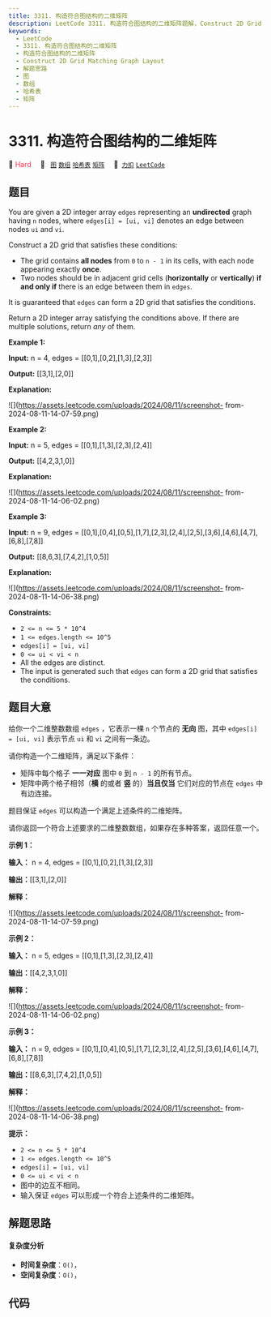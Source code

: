 ```yaml
---
title: 3311. 构造符合图结构的二维矩阵
description: LeetCode 3311. 构造符合图结构的二维矩阵题解，Construct 2D Grid Matching Graph Layout，包含解题思路、复杂度分析以及完整的 JavaScript 代码实现。
keywords:
  - LeetCode
  - 3311. 构造符合图结构的二维矩阵
  - 构造符合图结构的二维矩阵
  - Construct 2D Grid Matching Graph Layout
  - 解题思路
  - 图
  - 数组
  - 哈希表
  - 矩阵
---
```


# 3311. 构造符合图结构的二维矩阵

🔴 <font color=#ff334b>Hard</font>&emsp; 🔖&ensp; [`图`](/tag/graph.md) [`数组`](/tag/array.md) [`哈希表`](/tag/hash-table.md) [`矩阵`](/tag/matrix.md)&emsp; 🔗&ensp;[`力扣`](https://leetcode.cn/problems/construct-2d-grid-matching-graph-layout) [`LeetCode`](https://leetcode.com/problems/construct-2d-grid-matching-graph-layout)

## 题目

You are given a 2D integer array `edges` representing an **undirected** graph
having `n` nodes, where `edges[i] = [ui, vi]` denotes an edge between nodes
`ui` and `vi`.

Construct a 2D grid that satisfies these conditions:

- The grid contains **all nodes** from `0` to `n - 1` in its cells, with each node appearing exactly **once**.
- Two nodes should be in adjacent grid cells (**horizontally** or **vertically**) **if and only if** there is an edge between them in `edges`.

It is guaranteed that `edges` can form a 2D grid that satisfies the
conditions.

Return a 2D integer array satisfying the conditions above. If there are
multiple solutions, return _any_ of them.

**Example 1:**

**Input:** n = 4, edges = [[0,1],[0,2],[1,3],[2,3]]

**Output:** [[3,1],[2,0]]

**Explanation:**

![](https://assets.leetcode.com/uploads/2024/08/11/screenshot-
from-2024-08-11-14-07-59.png)

**Example 2:**

**Input:** n = 5, edges = [[0,1],[1,3],[2,3],[2,4]]

**Output:** [[4,2,3,1,0]]

**Explanation:**

![](https://assets.leetcode.com/uploads/2024/08/11/screenshot-
from-2024-08-11-14-06-02.png)

**Example 3:**

**Input:** n = 9, edges =
[[0,1],[0,4],[0,5],[1,7],[2,3],[2,4],[2,5],[3,6],[4,6],[4,7],[6,8],[7,8]]

**Output:** [[8,6,3],[7,4,2],[1,0,5]]

**Explanation:**

![](https://assets.leetcode.com/uploads/2024/08/11/screenshot-
from-2024-08-11-14-06-38.png)

**Constraints:**

- `2 <= n <= 5 * 10^4`
- `1 <= edges.length <= 10^5`
- `edges[i] = [ui, vi]`
- `0 <= ui < vi < n`
- All the edges are distinct.
- The input is generated such that `edges` can form a 2D grid that satisfies the conditions.

## 题目大意

给你一个二维整数数组 `edges` ，它表示一棵 `n` 个节点的 **无向** 图，其中 `edges[i] = [ui, vi]` 表示节点
`ui` 和 `vi` 之间有一条边。

请你构造一个二维矩阵，满足以下条件：

- 矩阵中每个格子 **一一对应** 图中 `0` 到 `n - 1` 的所有节点。
- 矩阵中两个格子相邻（**横** 的或者 **竖** 的）**当且仅当** 它们对应的节点在 `edges` 中有边连接。

题目保证 `edges` 可以构造一个满足上述条件的二维矩阵。

请你返回一个符合上述要求的二维整数数组，如果存在多种答案，返回任意一个。

**示例 1：**

**输入：** n = 4, edges = [[0,1],[0,2],[1,3],[2,3]]

**输出：**[[3,1],[2,0]]

**解释：**

![](https://assets.leetcode.com/uploads/2024/08/11/screenshot-
from-2024-08-11-14-07-59.png)

**示例 2：**

**输入：** n = 5, edges = [[0,1],[1,3],[2,3],[2,4]]

**输出：**[[4,2,3,1,0]]

**解释：**

![](https://assets.leetcode.com/uploads/2024/08/11/screenshot-
from-2024-08-11-14-06-02.png)

**示例 3：**

**输入：** n = 9, edges =
[[0,1],[0,4],[0,5],[1,7],[2,3],[2,4],[2,5],[3,6],[4,6],[4,7],[6,8],[7,8]]

**输出：**[[8,6,3],[7,4,2],[1,0,5]]

**解释：**

![](https://assets.leetcode.com/uploads/2024/08/11/screenshot-
from-2024-08-11-14-06-38.png)

**提示：**

- `2 <= n <= 5 * 10^4`
- `1 <= edges.length <= 10^5`
- `edges[i] = [ui, vi]`
- `0 <= ui < vi < n`
- 图中的边互不相同。
- 输入保证 `edges` 可以形成一个符合上述条件的二维矩阵。

## 解题思路

#### 复杂度分析

- **时间复杂度**：`O()`，
- **空间复杂度**：`O()`，

## 代码

```javascript

```
